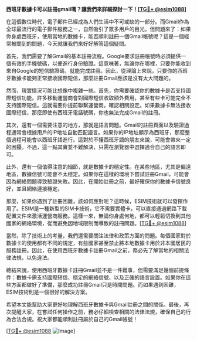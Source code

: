 **西班牙數據卡可以註冊gmail嗎？讓我們來詳細探討一下！[[TG💪+ @esim1088](https://t.me/s/esim1088)]**

在這個數位時代，電子郵件已經成為人們生活中不可或缺的一部分。而Gmail作為全球最流行的電子郵件服務之一，自然吸引了眾多用戶的目光。但問題來了：如果你身處西班牙，使用當地的數據卡，能否順利註冊一個Gmail帳號呢？這是一個經常被問到的問題，今天就讓我們來好好解答這個疑問。

首先，我們需要了解Gmail的基本註冊流程。Google要求註冊帳號時必須提供一個有效的手機號碼，以便進行身份驗證。這意味著，無論你在哪裡，只要你能收到來自Google的短信驗證碼，就能完成註冊。因此，從理論上來說，只要你的西班牙數據卡能夠正常接收國際短信，那麼註冊Gmail應該是沒有太大問題的。

然而，現實情況可能比想像中複雜一些。首先，你需要確認你的數據卡是否支持國際短信功能。許多移動運營商會對國際短信收取額外費用，甚至有些卡可能完全不支持國際短信。這就需要你提前聯繫運營商，確認相關設定。如果數據卡無法接收國際短信，那麼即使有西班牙電話號碼，你也無法完成Gmail的註冊。

其次，還有一個需要注意的地方，那就是語言問題。Gmail的註冊頁面以及驗證過程通常會根據用戶的IP地址自動匹配語言。如果你的IP地址顯示為西班牙，那麼整個過程可能會以西班牙語進行。這對於不懂西班牙語的朋友來說，可能會帶來一定的困擾。不過，這一點其實並不難解決，只需在瀏覽器中選擇適合自己的語言即可。

此外，還有一個值得注意的細節，就是數據卡的穩定性。在某些地區，尤其是偏遠地區，數據信號可能會不太穩定。如果你在這樣的環境下嘗試註冊Gmail，可能會因為網絡問題導致驗證失敗。因此，在開始註冊之前，最好確保你的數據卡信號良好，並且網絡連接穩定。

那麼，如果你遇到了註冊困難，該如何應對呢？這時候，ESIM技術就可以發揮作用了。ESIM是一種新型的SIM卡技術，它不需要實體卡，可以直接通過網路下載配置文件來激活運營商服務。這樣一來，無論你身處何地，都可以輕鬆切換到其他國家的網絡環境，從而避免因地域限制而導致的註冊問題。[[TG💪+ @esim1088](https://t.me/s/esim1088)]

當然，除了技術上的考量，我們還需要關注法律和政策方面的問題。每個國家對於數據卡的使用都有不同的規定，有些國家甚至禁止將本地數據卡用於非本國居民的服務註冊。因此，在使用西班牙數據卡註冊Gmail之前，務必先了解當地的相關法律法規，以免違法。

總結來說，使用西班牙數據卡註冊Gmail並不是一件難事，但需要滿足幾個前提條件：數據卡需支持國際短信、穩定的網絡信號、以及正確的語言設置。如果你在這些方面都做好了準備，那麼成功註冊Gmail只是時間問題。而如果遇到困難，ESIM技術則是一個很好的解決方案。

希望本文能幫助大家更好地理解西班牙數據卡與Gmail註冊之間的關係。最後，再次提醒大家，在嘗試任何操作之前，務必仔細檢查相關的法律法規，確保自己的行為合法合規。祝大家都能順利註冊屬於自己的Gmail帳號！

[[TG💪+ @esim1088](https://t.me/s/esim1088) ![Image](https://i.postimg.cc/4NQfJmqS/Snipaste-2025-05-13-00-14-12.png)]